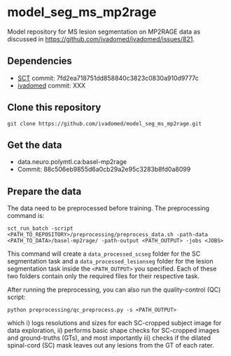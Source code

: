 # model_seg_ms_mp2rage

Model repository for MS lesion segmentation on MP2RAGE data as discussed in https://github.com/ivadomed/ivadomed/issues/821.

## Dependencies

- [SCT](https://spinalcordtoolbox.com/) commit: 7fd2ea718751dd858840c3823c0830a910d9777c
- [ivadomed](https://ivadomed.org) commit: XXX

## Clone this repository

~~~
git clone https://github.com/ivadomed/model_seg_ms_mp2rage.git
~~~

## Get the data

- data.neuro.polymtl.ca:basel-mp2rage
- Commit: 88c506eb9855d6a0cb29a2e95c3283b8fd0a8099
 
## Prepare the data

The data need to be preprocessed before training. The preprocessing command is:

~~~
sct_run_batch -script <PATH_TO_REPOSITORY>/preprocessing/preprocess_data.sh -path-data <PATH_TO_DATA>/basel-mp2rage/ -path-output <PATH_OUTPUT> -jobs <JOBS>
~~~

This command will create a `data_processed_scseg` folder for the SC segmentation task and a 
`data_processed_lesionseg` folder for the lesion segmentation task inside the `<PATH_OUTPUT>` 
you specified. Each of these two folders contain only the required files for their respective task.

After running the preprocessing, you can also run the quality-control (QC) script:
```
python preprocessing/qc_preprocess.py -s <PATH_OUTPUT>
```
which i) logs resolutions and sizes for each SC-cropped subject image for data exploration, 
ii) performs basic shape checks for SC-cropped images and ground-truths (GTs), and most importantly 
iii) checks if the dilated spinal-cord (SC) mask leaves out any lesions from the GT of each rater.
